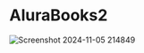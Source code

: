 # AluraBooks2
![Screenshot 2024-11-05 214849](https://github.com/user-attachments/assets/f0553d10-79fc-4c9b-8dc6-79cd86a9ce68)
